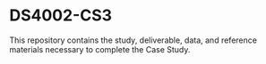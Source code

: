 # DS4002-CS3
This repository contains the study, deliverable, data, and reference materials necessary to complete the Case Study.
